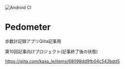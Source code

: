 ![Android CI](https://github.com/le-kamba/qiita_pedometer/workflows/Android%20CI/badge.svg?branch=feature%2Fqiita_10)

# Pedometer
歩数計記録アプリQiita記事用

第10回記事向けプロジェクト(記事終了後の状態)

https://qiita.com/kasa_le/items/68098dd9fb04c542bdd5
